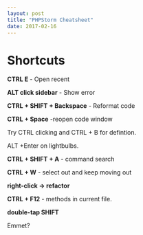 ```yaml
---
layout: post
title: "PHPStorm Cheatsheet"
date: 2017-02-16
---
```




# Shortcuts

**CTRL E** - Open recent

**ALT click sidebar** - Show error

**CTRL + SHIFT + Backspace**  - Reformat code

**CTRL + Space** -reopen code window



Try CTRL clicking and CTRL + B for defintion.

ALT +Enter on lightbulbs.


**CTRL + SHIFT + A** - command search  


**CTRL + W** - select out and keep moving out


**right-click -> refactor**

**CTRL + F12** - methods in current file. 

**double-tap SHIFT**

Emmet?











